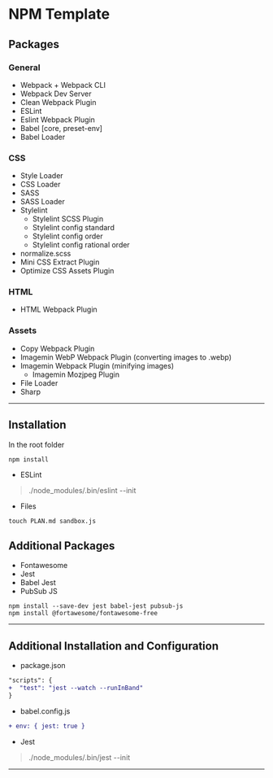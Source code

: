 
# NPM Template

## Packages

### General

+ Webpack + Webpack CLI
+ Webpack Dev Server
+ Clean Webpack Plugin
+ ESLint
+ Eslint Webpack Plugin
+ Babel [core, preset-env]
+ Babel Loader

### CSS

+ Style Loader
+ CSS Loader
+ SASS
+ SASS Loader
+ Stylelint
  + Stylelint SCSS Plugin
  + Stylelint config standard
  + Stylelint config order
  + Stylelint config rational order
+ normalize.scss
+ Mini CSS Extract Plugin
+ Optimize CSS Assets Plugin

### HTML

+ HTML Webpack Plugin

### Assets

+ Copy Webpack Plugin
+ Imagemin WebP Webpack Plugin (converting images to .webp)
+ Imagemin Webpack Plugin (minifying images)
  + Imagemin Mozjpeg Plugin
+ File Loader
+ Sharp

------

## Installation

In the root folder
```shell
npm install
```

+ ESLint

>./node_modules/.bin/eslint --init

+ Files
```shell
touch PLAN.md sandbox.js
```

## Additional Packages
+ Fontawesome
+ Jest
+ Babel Jest
+ PubSub JS

```shell
npm install --save-dev jest babel-jest pubsub-js
npm install @fortawesome/fontawesome-free
```
------

## Additional Installation and Configuration

+ package.json
```diff
"scripts": {
+  "test": "jest --watch --runInBand"
}
```

+ babel.config.js
```diff
+ env: { jest: true }
```

+ Jest

>./node_modules/.bin/jest --init

------
